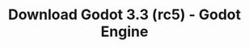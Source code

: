 ---
# Generated by /tools/generators/src/download_archive_generator !!! do not edit by hand !!!
title: 'Download Godot 3.3 (rc5) - Godot Engine'
type: 'download/archive'
name: '3.3'
flavor: 'rc5'
release_date: '2021-03-13T03:00:00-00:00'
release_notes: 'article/release-candidate-godot-3-2-4-rc-5/'
primaryPlatforms:
  - 'android.apk'
  - 'linux.64'
  - 'macos.universal'
  - 'windows.64'
  - 'linux_server.headless.64'
  - 'web'
  - 'templates'
links:
  android.apk:
    name: 'android.apk'
    title: 'Android'
    caption: 'Universal APK (ARM64 + ARMv7 + x86_64 + x86)'
    tags:
      - 'APK download'
      - 'ARM64/v7'
      - 'x86 (64 & 32 bit)'
    hosts:
      github_builds:
        regular: 'https://github.com/godotengine/godot-builds/releases/download/3.3-rc5/Godot_v3.3-rc5_android_editor.apk'
        mono: '#'
      github:
        regular: 'https://github.com/godotengine/godot/releases/download/3.3-rc5/Godot_v3.3-rc5_android_editor.apk'
        mono: '#'
  linux.64:
    name: 'linux.64'
    title: 'Linux'
    caption: 'Standard (x86_64)'
    tags:
      - '64 bit'
    hosts:
      github_builds:
        regular: 'https://github.com/godotengine/godot-builds/releases/download/3.3-rc5/Godot_v3.3-rc5_x11.64.zip'
        mono: 'https://github.com/godotengine/godot-builds/releases/download/3.3-rc5/Godot_v3.3-rc5_mono_x11_64.zip'
      github:
        regular: 'https://github.com/godotengine/godot/releases/download/3.3-rc5/Godot_v3.3-rc5_x11.64.zip'
        mono: 'https://github.com/godotengine/godot/releases/download/3.3-rc5/Godot_v3.3-rc5_mono_x11_64.zip'
  macos.universal:
    name: 'macos.universal'
    title: 'macOS'
    caption: 'Universal (x86_64 + Apple Silicon)'
    tags:
      - 'Intel/Apple Silicon'
      - '64 bit'
    hosts:
      github_builds:
        regular: 'https://github.com/godotengine/godot-builds/releases/download/3.3-rc5/Godot_v3.3-rc5_osx.universal.zip'
        mono: 'https://github.com/godotengine/godot-builds/releases/download/3.3-rc5/Godot_v3.3-rc5_mono_osx.universal.zip'
      github:
        regular: 'https://github.com/godotengine/godot/releases/download/3.3-rc5/Godot_v3.3-rc5_osx.universal.zip'
        mono: 'https://github.com/godotengine/godot/releases/download/3.3-rc5/Godot_v3.3-rc5_mono_osx.universal.zip'
  windows.64:
    name: 'windows.64'
    title: 'Windows'
    caption: 'Standard (x86_64)'
    tags:
      - '64 bit'
    hosts:
      github_builds:
        regular: 'https://github.com/godotengine/godot-builds/releases/download/3.3-rc5/Godot_v3.3-rc5_win64.exe.zip'
        mono: 'https://github.com/godotengine/godot-builds/releases/download/3.3-rc5/Godot_v3.3-rc5_mono_win64.zip'
      github:
        regular: 'https://github.com/godotengine/godot/releases/download/3.3-rc5/Godot_v3.3-rc5_win64.exe.zip'
        mono: 'https://github.com/godotengine/godot/releases/download/3.3-rc5/Godot_v3.3-rc5_mono_win64.zip'
  linux_server.headless.64:
    name: 'linux_server.headless.64'
    title: 'Linux Server'
    caption: 'Headless (x86_64)'
    tags:
      - '64 bit'
      - 'Headless'
    hosts:
      github_builds:
        regular: 'https://github.com/godotengine/godot-builds/releases/download/3.3-rc5/Godot_v3.3-rc5_linux_headless.64.zip'
        mono: 'https://github.com/godotengine/godot-builds/releases/download/3.3-rc5/Godot_v3.3-rc5_mono_linux_headless_64.zip'
      github:
        regular: 'https://github.com/godotengine/godot/releases/download/3.3-rc5/Godot_v3.3-rc5_linux_headless.64.zip'
        mono: 'https://github.com/godotengine/godot/releases/download/3.3-rc5/Godot_v3.3-rc5_mono_linux_headless_64.zip'
  web:
    name: 'web'
    title: 'Web editor'
    caption: ''
    tags:
      - 'Self-hosted'
      - 'Cross-platform'
    hosts:
      github_builds:
        regular: 'https://github.com/godotengine/godot-builds/releases/download/3.3-rc5/Godot_v3.3-rc5_web_editor.zip'
        mono: '#'
      github:
        regular: 'https://github.com/godotengine/godot/releases/download/3.3-rc5/Godot_v3.3-rc5_web_editor.zip'
        mono: '#'
  linux.32:
    name: 'linux.32'
    title: 'Linux'
    caption: 'Standard (x86)'
    tags:
      - '32 bit'
    hosts:
      github_builds:
        regular: 'https://github.com/godotengine/godot-builds/releases/download/3.3-rc5/Godot_v3.3-rc5_x11.32.zip'
        mono: 'https://github.com/godotengine/godot-builds/releases/download/3.3-rc5/Godot_v3.3-rc5_mono_x11_32.zip'
      github:
        regular: 'https://github.com/godotengine/godot/releases/download/3.3-rc5/Godot_v3.3-rc5_x11.32.zip'
        mono: 'https://github.com/godotengine/godot/releases/download/3.3-rc5/Godot_v3.3-rc5_mono_x11_32.zip'
  windows.32:
    name: 'windows.32'
    title: 'Windows'
    caption: 'Standard (x86)'
    tags:
      - '32 bit'
    hosts:
      github_builds:
        regular: 'https://github.com/godotengine/godot-builds/releases/download/3.3-rc5/Godot_v3.3-rc5_win32.exe.zip'
        mono: 'https://github.com/godotengine/godot-builds/releases/download/3.3-rc5/Godot_v3.3-rc5_mono_win32.zip'
      github:
        regular: 'https://github.com/godotengine/godot/releases/download/3.3-rc5/Godot_v3.3-rc5_win32.exe.zip'
        mono: 'https://github.com/godotengine/godot/releases/download/3.3-rc5/Godot_v3.3-rc5_mono_win32.zip'
  linux_server.64:
    name: 'linux_server.64'
    title: 'Linux Server'
    caption: 'Standard (x86_64)'
    tags:
      - '64 bit'
    hosts:
      github_builds:
        regular: 'https://github.com/godotengine/godot-builds/releases/download/3.3-rc5/Godot_v3.3-rc5_linux_server.64.zip'
        mono: 'https://github.com/godotengine/godot-builds/releases/download/3.3-rc5/Godot_v3.3-rc5_mono_linux_server_64.zip'
      github:
        regular: 'https://github.com/godotengine/godot/releases/download/3.3-rc5/Godot_v3.3-rc5_linux_server.64.zip'
        mono: 'https://github.com/godotengine/godot/releases/download/3.3-rc5/Godot_v3.3-rc5_mono_linux_server_64.zip'
  aar_library:
    name: 'aar_library'
    title: 'AAR library'
    caption: ''
    tags:
      - 'Android plugins'
      - 'Java'
      - 'Kotlin'
    hosts:
      github_builds:
        regular: 'https://github.com/godotengine/godot-builds/releases/download/3.3-rc5/godot-lib.3.3.rc5.release.aar'
        mono: 'https://github.com/godotengine/godot-builds/releases/download/3.3-rc5/godot-lib.3.3.rc5.mono.release.aar'
      github:
        regular: 'https://github.com/godotengine/godot/releases/download/3.3-rc5/godot-lib.3.3.rc5.release.aar'
        mono: 'https://github.com/godotengine/godot/releases/download/3.3-rc5/godot-lib.3.3.rc5.mono.release.aar'
  templates:
    name: 'templates'
    title: 'Export templates'
    caption: ''
    tags:
      - 'Used to export your games to all supported platforms'
    hosts:
      github_builds:
        regular: 'https://github.com/godotengine/godot-builds/releases/download/3.3-rc5/Godot_v3.3-rc5_export_templates.tpz'
        mono: 'https://github.com/godotengine/godot-builds/releases/download/3.3-rc5/Godot_v3.3-rc5_mono_export_templates.tpz'
      github:
        regular: 'https://github.com/godotengine/godot/releases/download/3.3-rc5/Godot_v3.3-rc5_export_templates.tpz'
        mono: 'https://github.com/godotengine/godot/releases/download/3.3-rc5/Godot_v3.3-rc5_mono_export_templates.tpz'
---